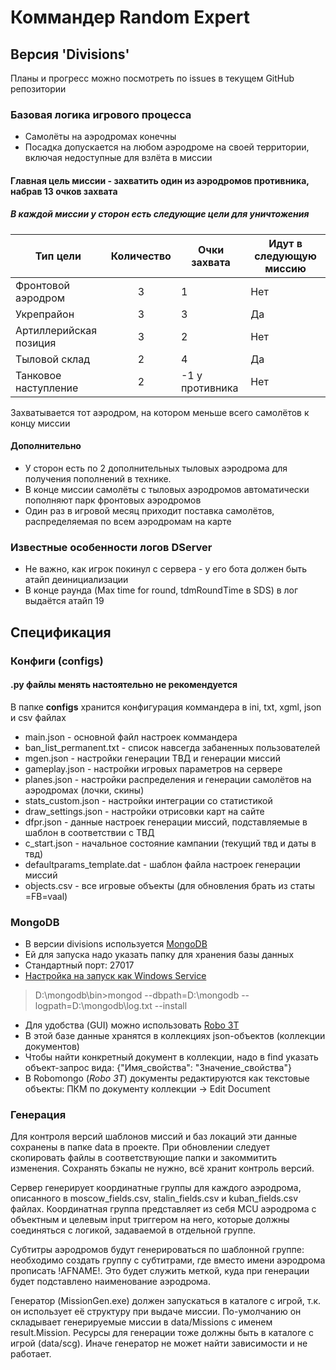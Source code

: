 # Коммандер Random Expert

## Версия 'Divisions'

Планы и прогресс можно посмотреть по issues в текущем GitHub репозитории

### Базовая логика игрового процесса

* Самолёты на аэродромах конечны
* Посадка допускается на любом аэродроме на своей территории, включая недоступные для взлёта в миссии

#### Главная цель миссии - захватить один из аэродромов противника, набрав 13 очков захвата

##### В каждой миссии у сторон есть следующие цели для уничтожения

|Тип цели|Количество|Очки захвата|Идут в следующую миссию|
| --- | :---: | --- | --- |
|Фронтовой аэродром| 3 | 1 | Нет |
|Укрепрайон| 3 | 3 | Да |
|Артиллерийская позиция| 3 | 2 | Нет |
|Тыловой склад| 2 | 4 | Да |
|Танковое наступление| 2 | -1 у противника | Нет |

Захватывается тот аэродром, на котором меньше всего самолётов к концу миссии

#### Дополнительно

* У сторон есть по 2 дополнительных тыловых аэродрома для получения пополнений в технике.
* В конце миссии самолёты с тыловых аэродромов автоматически пополняют парк фронтовых аэродромов
* Один раз в игровой месяц приходит поставка самолётов, распределяемая по всем аэродромам на карте

### Известные особенности логов DServer

* Не важно, как игрок покинул с сервера - у его бота должен быть атайп деинициализации
* В конце раунда (Max time for round, tdmRoundTime в SDS) в лог выдаётся атайп 19

## Спецификация

### Конфиги (configs)

#### .py файлы менять настоятельно не рекомендуется

В папке **configs** хранится конфигурация коммандера в ini, txt, xgml, json и csv файлах

* main.json - основной файл настроек коммандера
* ban_list_permanent.txt - список навсегда забаненных пользователей
* mgen.json - настройки генерации ТВД и генерации миссий
* gameplay.json - настройки игровых параметров на сервере
* planes.json - настройки распределения и генерации самолётов на аэродромах (лочки, скины)
* stats_custom.json - настройки интеграции со статистикой
* draw_settings.json - настройки отрисовки карт на сайте
* dfpr.json - данные настроек генерации миссий, подставляемые в шаблон в соответствии с ТВД
* c_start.json - начальное состояние кампании (текущий твд и даты в твд)
* defaultparams_template.dat - шаблон файла настроек генерации миссий
* objects.csv - все игровые объекты (для обновления брать из статы =FB=vaal)

### MongoDB

* В версии divisions используется [MongoDB](https://www.mongodb.com/download-center?jmp=nav#community)
* Ей для запуска надо указать папку для хранения базы данных
* Стандартный порт: 27017
* [Настройка на запуск как Windows Service](https://stackoverflow.com/questions/2438055/how-to-run-mongodb-as-windows-service)
> D:\mongodb\bin>mongod --dbpath=D:\mongodb --logpath=D:\mongodb\log.txt --install
* Для удобства (GUI) можно использовать [Robo 3T](https://robomongo.org)
* В этой базе данные хранятся в коллекциях json-объектов (коллекции документов)
* Чтобы найти конкретный документ в коллекции, надо в find указать объект-запрос вида: {"Имя_свойства": "Значение_свойства"}
* В Robomongo (*Robo 3T*) документы редактируются как текстовые объекты: ПКМ по документу коллекции -> Edit Document

### Генерация

Для контроля версий шаблонов миссий и баз локаций эти данные сохранены в папке data в проекте. При обновлении следует скопировать файлы в соответствующие папки и закоммитить изменения. Сохранять бэкапы не нужно, всё хранит контроль версий.

Сервер генерирует координатные группы для каждого аэродрома, описанного в moscow_fields.csv, stalin_fields.csv и kuban_fields.csv файлах. Координатная группа представляет из себя MCU аэродрома с объектным и целевым input триггером на него, которые должны соединяться с логикой, задаваемой в отдельной группе.

Субтитры аэродромов будут генерироваться по шаблонной группе: необходимо создать группу с субтитрами, где вместо имени аэродрома прописать !AFNAME!. Это будет служить меткой, куда при генерации будет подставлено наименование аэродрома.

Генератор (MissionGen.exe) должен запускаться в каталоге с игрой, т.к. он использует её структуру при выдаче миссии. По-умолчанию он складывает генерируемые миссии в data/Missions с именем result.Mission.
Ресурсы для генерации тоже должны быть в каталоге с игрой (data/scg). Иначе генератор не может найти зависимости и не работает.